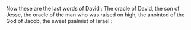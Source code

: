 Now these are the last words of David : The oracle of David, the son of Jesse, the oracle of the man who was raised on high, the anointed of the God of Jacob, the sweet psalmist of Israel :
